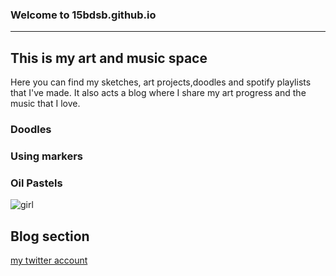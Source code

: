 ### Welcome to 15bdsb.github.io
---
## **This is my art and music space**
Here you can find my sketches, art projects,doodles and spotify playlists that I've made. It also acts a blog where I share my art progress and the music that I love.



### Doodles




### Using markers




### Oil Pastels
![girl]()




## Blog section






[my twitter account](https://twitter.com/Bd_monoe623)
